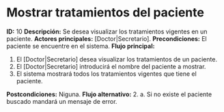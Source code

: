 # Mostrar tratamientos del paciente
**ID:** 10
**Descripción:** Se desea visualizar los tratamientos vigentes en un paciente.
**Actores principales:** [Doctor|Secretario].
**Precondiciones:** El paciente se encuentre en el sistema.
**Flujo principal:**
1. El [Doctor|Secretario] desea visualizar los tratamientos de un paciente.
2. El [Doctor|Secretario] introducirá el nombre del paciente a mostrar.
3. El sistema mostrará todos los tratamientos vigentes que tiene el paciente.

**Postcondiciones:** Niguna.
**Flujo alternativo:**
2. a. Si no existe el paciente buscado mandará un mensaje de error.
